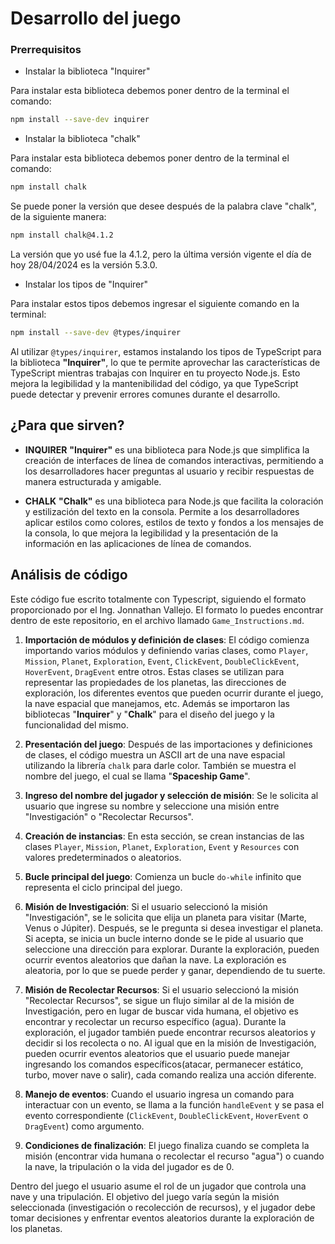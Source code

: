 # Desarrollo del juego

### Prerrequisitos

- Instalar la biblioteca "Inquirer"

Para instalar esta biblioteca debemos poner dentro de la terminal el comando:

```bash
npm install --save-dev inquirer
```

- Instalar la biblioteca "chalk"

Para instalar esta biblioteca debemos poner dentro de la terminal el comando:

```bash
npm install chalk
```

Se puede poner la versión que desee después de la palabra clave "chalk", de la siguiente manera:

```bash
npm install chalk@4.1.2
```

La versión que yo usé fue la 4.1.2, pero la última versión vigente el día de hoy 28/04/2024 es la versión 5.3.0.

- Instalar los tipos de "Inquirer"

Para instalar estos tipos debemos ingresar el siguiente comando en la terminal:

```bash
npm install --save-dev @types/inquirer
```

Al utilizar `@types/inquirer`, estamos instalando los tipos de TypeScript para la biblioteca **"Inquirer"**, lo que te permite aprovechar las características de TypeScript mientras trabajas con Inquirer en tu proyecto Node.js. Esto mejora la legibilidad y la mantenibilidad del código, ya que TypeScript puede detectar y prevenir errores comunes durante el desarrollo.

## ¿Para que sirven?

- **INQUIRER**
  **"Inquirer"** es una biblioteca para Node.js que simplifica la creación de interfaces de línea de comandos interactivas, permitiendo a los desarrolladores hacer preguntas al usuario y recibir respuestas de manera estructurada y amigable.

- **CHALK**
  **"Chalk"** es una biblioteca para Node.js que facilita la coloración y estilización del texto en la consola. Permite a los desarrolladores aplicar estilos como colores, estilos de texto y fondos a los mensajes de la consola, lo que mejora la legibilidad y la presentación de la información en las aplicaciones de línea de comandos.

## Análisis de código

Este código fue escrito totalmente con Typescript, siguiendo el formato proporcionado por el Ing. Jonnathan Vallejo.
El formato lo puedes encontrar dentro de este repositorio, en el archivo llamado `Game_Instructions.md`.

1. **Importación de módulos y definición de clases**: El código comienza importando varios módulos y definiendo varias clases, como `Player`, `Mission`, `Planet`, `Exploration`, `Event`, `ClickEvent`, `DoubleClickEvent`, `HoverEvent`, `DragEvent` entre otros. Estas clases se utilizan para representar las propiedades de los planetas, las direcciones de exploración, los diferentes eventos que pueden ocurrir durante el juego, la nave espacial que manejamos, etc. Además se importaron las bibliotecas "**Inquirer**" y "**Chalk**" para el diseño del juego y la funcionalidad del mismo.

2. **Presentación del juego**: Después de las importaciones y definiciones de clases, el código muestra un ASCII art de una nave espacial utilizando la librería `chalk` para darle color. También se muestra el nombre del juego, el cual se llama "**Spaceship Game**".

3. **Ingreso del nombre del jugador y selección de misión**: Se le solicita al usuario que ingrese su nombre y seleccione una misión entre "Investigación" o "Recolectar Recursos".

4. **Creación de instancias**: En esta sección, se crean instancias de las clases `Player`, `Mission`, `Planet`, `Exploration`, `Event` y `Resources` con valores predeterminados o aleatorios.

5. **Bucle principal del juego**: Comienza un bucle `do-while` infinito que representa el ciclo principal del juego.

6. **Misión de Investigación**: Si el usuario seleccionó la misión "Investigación", se le solicita que elija un planeta para visitar (Marte, Venus o Júpiter). Después, se le pregunta si desea investigar el planeta. Si acepta, se inicia un bucle interno donde se le pide al usuario que seleccione una dirección para explorar. Durante la exploración, pueden ocurrir eventos aleatorios que dañan la nave. La exploración es aleatoria, por lo que se puede perder y ganar, dependiendo de tu suerte.

7. **Misión de Recolectar Recursos**: Si el usuario seleccionó la misión "Recolectar Recursos", se sigue un flujo similar al de la misión de Investigación, pero en lugar de buscar vida humana, el objetivo es encontrar y recolectar un recurso específico (agua). Durante la exploración, el jugador también puede encontrar recursos aleatorios y decidir si los recolecta o no. Al igual que en la misión de Investigación, pueden ocurrir eventos aleatorios que el usuario puede manejar ingresando los comandos específicos(atacar, permanecer estático, turbo, mover nave o salir), cada comando realiza una acción diferente.

8. **Manejo de eventos**: Cuando el usuario ingresa un comando para interactuar con un evento, se llama a la función `handleEvent` y se pasa el evento correspondiente (`ClickEvent`, `DoubleClickEvent`, `HoverEvent` o `DragEvent`) como argumento.

9. **Condiciones de finalización**: El juego finaliza cuando se completa la misión (encontrar vida humana o recolectar el recurso "agua") o cuando la nave, la tripulación o la vida del jugador es de 0.

Dentro del juego el usuario asume el rol de un jugador que controla una nave y una tripulación. El objetivo del juego varía según la misión seleccionada (investigación o recolección de recursos), y el jugador debe tomar decisiones y enfrentar eventos aleatorios durante la exploración de los planetas.
